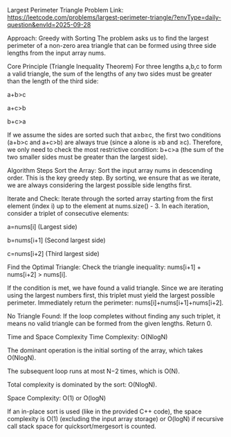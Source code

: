 Largest Perimeter Triangle
Problem Link: https://leetcode.com/problems/largest-perimeter-triangle/?envType=daily-question&envId=2025-09-28

Approach: Greedy with Sorting
The problem asks us to find the largest perimeter of a non-zero area triangle that can be formed using three side lengths from the input array nums.

Core Principle (Triangle Inequality Theorem)
For three lengths a,b,c to form a valid triangle, the sum of the lengths of any two sides must be greater than the length of the third side:

a+b>c

a+c>b

b+c>a

If we assume the sides are sorted such that a≥b≥c, the first two conditions (a+b>c and a+c>b) are always true (since a alone is ≥b and ≥c). Therefore, we only need to check the most restrictive condition: b+c>a (the sum of the two smaller sides must be greater than the largest side).

Algorithm Steps
Sort the Array: Sort the input array nums in descending order. This is the key greedy step. By sorting, we ensure that as we iterate, we are always considering the largest possible side lengths first.

Iterate and Check: Iterate through the sorted array starting from the first element (index i) up to the element at nums.size() - 3. In each iteration, consider a triplet of consecutive elements:

a=nums[i] (Largest side)

b=nums[i+1] (Second largest side)

c=nums[i+2] (Third largest side)

Find the Optimal Triangle: Check the triangle inequality: nums[i+1] + nums[i+2] > nums[i].

If the condition is met, we have found a valid triangle. Since we are iterating using the largest numbers first, this triplet must yield the largest possible perimeter. Immediately return the perimeter: nums[i]+nums[i+1]+nums[i+2].

No Triangle Found: If the loop completes without finding any such triplet, it means no valid triangle can be formed from the given lengths. Return 0.

Time and Space Complexity
Time Complexity: O(NlogN)

The dominant operation is the initial sorting of the array, which takes O(NlogN).

The subsequent loop runs at most N−2 times, which is O(N).

Total complexity is dominated by the sort: O(NlogN).

Space Complexity: O(1) or O(logN)

If an in-place sort is used (like in the provided C++ code), the space complexity is O(1) (excluding the input array storage) or O(logN) if recursive call stack space for quicksort/mergesort is counted.
